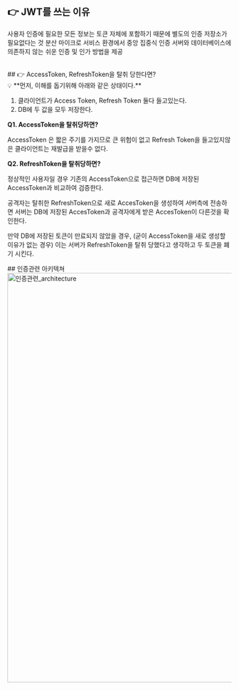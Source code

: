
## 👉 JWT를 쓰는 이유
사용자 인증에 필요한 모든 정보는 토큰 자체에 포함하기 때문에 별도의 인증 저장소가 필요없다는 것
분산 마이크로 서비스 환경에서 중앙 집중식 인증 서버와 데이터베이스에 의존하지 않는 쉬운 인증 및 인가 방법을 제공
<br>

<br>
## 👉 AccessToken, RefreshToken을 탈취 당한다면?
<aside>
💡 **먼저, 이해를 돕기위해 아래와 같은 상태이다.**

1. 클라이언트가 Access Token, Refresh Token 둘다 들고있는다.
2. DB에 두 값을 모두 저장한다.

**Q1. AccessToken을 탈취당하면?**

AccessToken 은 짧은 주기를 가지므로 큰 위험이 없고 Refresh Token을 들고있지않은 클라이언트는 재발급을 받을수 없다.

**Q2. RefreshToken을 탈취당하면?**

정상적인 사용자일 경우 기존의 AccessToken으로 접근하면 DB에 저장된 AccessToken과 비교하여 검증한다.

공격자는 탈취한 RefreshToken으로 새로 AccesToken을 생성하여 서버측에 전송하면 서버는 DB에 저장된
AccesToken과 공격자에게 받은 AccesToken이 다른것을 확인한다.

만약 DB에 저장된 토큰이 만료되지 않았을 경우, (굳이 AccessToken을 새로 생성할 이유가 없는 경우)
이는 서버가 RefreshToken을 탈취 당했다고 생각하고 두 토큰을 폐기 시킨다.

</aside>
## 인증관련 아키텍쳐
<img width="920" alt="인증관련_architecture" src="https://user-images.githubusercontent.com/56526225/191224926-8d699e20-cd5a-4cb2-8ea1-45a795e8ff15.png">
